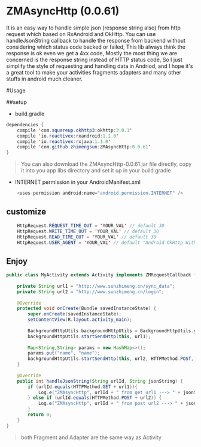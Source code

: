 # ZMAsyncHttp (0.0.61)
It is an easy way to handle simple json (response string also) from http request which based on RxAndroid and OkHttp.
You can use handleJsonString callback to handle the response from backend without considering which status code backed or 
failed, This lib always think the response is ok even we get a 4xx code, Mostly the most thing we are concerned is the response string
instead of HTTP status code, So I just simplify the style of requesting and  handling data in Andriod, 
and I hope it's a great tool to make your activities fragments adapters and many other stuffs in android much cleaner. 


#Usage

##setup

* build.gradle  

```java
dependencies {
    compile 'com.squareup.okhttp3:okhttp:3.0.1'
    compile 'io.reactivex:rxandroid:1.1.0'
    compile 'io.reactivex:rxjava:1.1.0'
    compile 'com.github.zhimengsun:ZMAsyncHttp:0.0.61'
}
``` 

> You can also download the ZMAsyncHttp-0.0.61.jar file directly, copy it into you app libs directory and set it up in your build.gradle


* INTERNET permission in your AndroidManifest.xml

```java
    <uses-permission android:name="android.permission.INTERNET" />
```

## customize

```java
    HttpRequest.REQUEST_TIME_OUT = 'YOUR_VAL' // default 30
    HttpRequest.WRITE_TIME_OUT = 'YOUR_VAL' // default 30
    HttpRequest.READ_TIME_OUT = 'YOUR_VAL' // default 30
    HttpRequest.USER_AGENT = 'YOUR_VAL' // default 'Android OkHttp With ZMAsyncHttp #{version}'
```

## Enjoy
 
```java
public class MyActivity extends Activity implements ZMRequestCallback {
    
    private String url1 = "http://www.sunzhimeng.cn/sync_data";
    private String url2 = "http://www.sunzhimeng.cn/login";
	
    @Override
    protected void onCreate(Bundle savedInstanceState) {
        super.onCreate(savedInstanceState);
        setContentView(R.layout.activity_main);
	
        BackgroundHttpUtils backgroundHttpUtils = BackgroundHttpUtils.getInstance();
        backgroundHttpUtils.startSendHttp(this, url1);
	
        Map<String,String> params = new HashMap<>();
        params.put("name", "name");
        backgroundHttpUtils.startSendHttp(this, url2, HTTPMethod.POST, params);
    }
    
    @Override
    public int handleJsonString(String urlId, String jsonString) {
        if (urlId.equals(HTTPMethod.GET + url1)){
            Log.e("ZMAsyncHttp", urlId + " from get url1 ---> " + jsonString);
        } else if (urlId.equals(HTTPMethod.POST + url2)) {
            Log.e("ZMAsyncHttp", urlId + " from post url2 ---> " + jsonString);
        }
        return 0;
    }
}
```
  
> both Fragment and Adapter are the same way as Activity 
